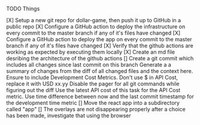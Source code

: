 TODO Things

[X] Setup a new git repo for dollar-game, then push it up to GitHub in a public repo
[X] Configure a GitHub action to deploy the infrastructure on every commit to the master branch if any of it's files have changed
[X] Configure a GitHub action to deploy the app on every commit to the master branch if any of it's files have changed
[X] Verify that the github actions are working as expected by executing them locally
[X] Create an md file desribing the architecture of the github actions
[] Create a git commit which includes all changes since last commit on this branch 
Generate a a summary of changes from the diff of all changed files and the context here. 
Ensure to include Development Cost Metrics. Don't use $ in API Cost, replace it with USD xx.yy
Disable the pager for all git commands while figuring out the diff
Use the latest API cost of this task for the API Cost metric.
Use time difference between now and the last commit timestamp for the development time metric
[] Move the react app into a subdirectory called "app"
[] The overlays are not disappearing properly after a choice has been made, investigate that using the browser
